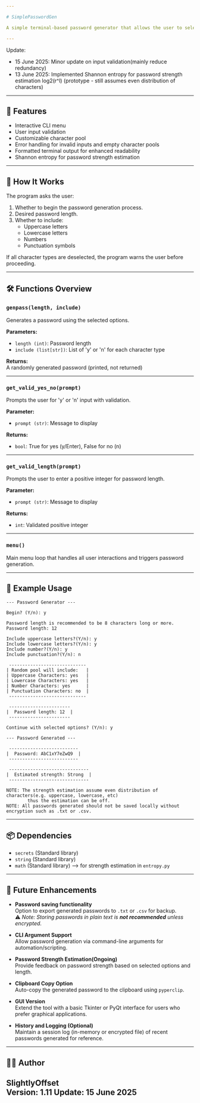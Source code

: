 ```yaml
---

# SimplePasswordGen

A simple terminal-based password generator that allows the user to select which character types to include (uppercase, lowercase, numbers, punctuation) and generates a random password based on those preferences.

---
```


Update:
- 15 June 2025: Minor update on input validation(mainly reduce redundancy)
- 13 June 2025: Implemented Shannon entropy for password strength estimation log2(r^l) (prototype - still assumes even distribution of characters) 

---

## 📌 Features

- Interactive CLI menu
- User input validation
- Customizable character pool
- Error handling for invalid inputs and empty character pools
- Formatted terminal output for enhanced readability
- Shannon entropy for password strength estimation

---

## 🧠 How It Works

The program asks the user:

1. Whether to begin the password generation process.
2. Desired password length.
3. Whether to include:
   - Uppercase letters
   - Lowercase letters
   - Numbers
   - Punctuation symbols

If all character types are deselected, the program warns the user before proceeding.

---

## 🛠 Functions Overview

### `genpass(length, include)`
Generates a password using the selected options.

**Parameters:**
- `length (int)`: Password length
- `include (list[str])`: List of 'y' or 'n' for each character type

**Returns:**  
A randomly generated password (printed, not returned)

---

### `get_valid_yes_no(prompt)`
Prompts the user for 'y' or 'n' input with validation.

**Parameter:**  
- `prompt (str)`: Message to display

**Returns:**  
- `bool`: True for yes (y/Enter), False for no (n)

---

### `get_valid_length(prompt)`
Prompts the user to enter a positive integer for password length.

**Parameter:**  
- `prompt (str)`: Message to display

**Returns:**  
- `int`: Validated positive integer

---

### `menu()`
Main menu loop that handles all user interactions and triggers password generation.

---

## 🧪 Example Usage

```
--- Password Generator ---

Begin? (Y/n): y

Password length is recommended to be 8 characters long or more.
Password length: 12

Include uppercase letters?(Y/n): y
Include lowercase letters?(Y/n): y
Include number?(Y/n): y
Include punctuation?(Y/n): n

 -----------------------------
| Random pool will include:   |
| Uppercase Characters: yes   |
| Lowercase Characters: yes   |
| Number Characters: yes      |
| Punctuation Characters: no  |
 -----------------------------

 -----------------------
|  Password length: 12  |
 -----------------------

Continue with selected options? (Y/n): y

--- Password Generated ---

 -------------------------- 
|  Password: AbC1xY7eZwQ9  |
 --------------------------

 ------------------------------ 
|  Estimated strength: Strong  |
 ------------------------------
 
NOTE: The strength estimation assume even distribution of characters(e.g. uppercase, lowercase, etc)
        thus the estimation can be off.
NOTE: All passwords generated should not be saved locally without encryption such as .txt or .csv.
```

---

## 📦 Dependencies

- `secrets` (Standard library)
- `string` (Standard library)
- `math` (Standard library) --> for strength estimation in `entropy.py`

---

## 🧩 Future Enhancements

- **Password saving functionality**  
  Option to export generated passwords to `.txt` or `.csv` for backup.  
  ⚠️ _Note: Storing passwords in plain text is **not recommended** unless encrypted._

- **CLI Argument Support**  
  Allow password generation via command-line arguments for automation/scripting.

- **Password Strength Estimation(Ongoing)**  
  Provide feedback on password strength based on selected options and length.

- **Clipboard Copy Option**  
  Auto-copy the generated password to the clipboard using `pyperclip`.

- **GUI Version**  
  Extend the tool with a basic Tkinter or PyQt interface for users who prefer graphical applications.

- **History and Logging (Optional)**  
  Maintain a session log (in-memory or encrypted file) of recent passwords generated for reference.

---

## 🧑‍💻 Author

**SlightlyOffset**  
Version: 1.11
Update: 15 June 2025
---
